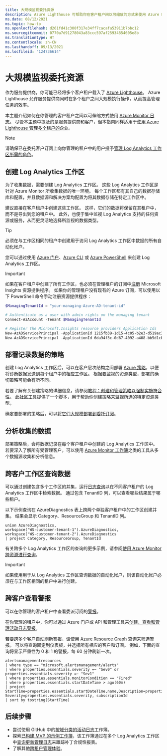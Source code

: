 ```yaml
---
title: 大规模监视委托资源
description: Azure Lighthouse 可帮助你在客户租户间以可缩放的方式来使用 Azure Monitor 日志。
ms.date: 08/12/2021
ms.topic: how-to
ms.openlocfilehash: d261fd41c300f317e34ff7cacafa53911b7bbc12
ms.sourcegitcommit: 0770a7d91278043a83ccc597af25934854605e8b
ms.translationtype: HT
ms.contentlocale: zh-CN
ms.lasthandoff: 09/13/2021
ms.locfileid: "124736614"
---
```

# <a name="monitor-delegated-resources-at-scale"></a>大规模监视委托资源

作为服务提供商，你可能已经将多个客户租户载入了 [Azure Lighthouse](../overview.md)。 Azure Lighthouse 允许服务提供商同时在多个租户之间大规模执行操作，从而提高管理任务的效率。

本主题介绍如何在你管理的客户租户之间以可伸缩方式使用 [Azure Monitor 日志](../../azure-monitor/logs/data-platform-logs.md)。 尽管本主题中提及的是服务提供商和客户，但本指南同样适用于[使用 Azure Lighthouse 管理多个租户的企业](../concepts/enterprise.md)。

> [!NOTE]
> 请确保已在委托客户订阅上向你管理的租户中的用户授予[管理 Log Analytics 工作区所需的角色](../../azure-monitor/logs/manage-access.md#manage-access-using-azure-permissions)。

## <a name="create-log-analytics-workspaces"></a>创建 Log Analytics 工作区

为了收集数据，需要创建 Log Analytics 工作区。 这些 Log Analytics 工作区是针对 Azure Monitor 所收集数据的唯一环境。 每个工作区都有其自己的数据存储库和配置，并且数据源和解决方案均配置为将其数据存储在特定工作区中。

建议直接在客户租户中创建这些工作区。 这样，它们的数据将保留在其租户中，而不是导出到您的租户中。 此外，也便于集中监视 Log Analytics 支持的任何资源或服务，从而更灵活地选择所监视的数据类型。

> [!TIP]
> 必须在与工作区相同的租户中创建用于访问 Log Analytics 工作区中数据的所有自动化帐户。

您可以通过使用 [Azure 门户](../../azure-monitor/logs/quick-create-workspace.md)、[Azure CLI](../../azure-monitor/logs/resource-manager-workspace.md) 或 [Azure PowerShell](../../azure-monitor/logs/powershell-workspace-configuration.md) 来创建 Log Analytics 工作区。

> [!IMPORTANT]
> 如果在客户租户中创建了所有工作区，也必须在管理租户的订阅中[注册](../../azure-resource-manager/management/resource-providers-and-types.md#register-resource-provider) Microsoft Insights 资源提供程序。 如果你的管理租户没有现有的 Azure 订阅，可以使用以下 PowerShell 命令手动注册资源提供程序：
>
> ```powershell
> $ManagingTenantId = "your-managing-Azure-AD-tenant-id"
> 
> # Authenticate as a user with admin rights on the managing tenant
> Connect-AzAccount -Tenant $ManagingTenantId
> 
> # Register the Microsoft.Insights resource providers Application Ids
> New-AzADServicePrincipal -ApplicationId 1215fb39-1d15-4c05-b2e3-d519ac3feab4
> New-AzADServicePrincipal -ApplicationId 6da94f3c-0d67-4092-a408-bb5d1cb08d2d 
> ```

## <a name="deploy-policies-that-log-data"></a>部署记录数据的策略

创建 Log Analytics 工作区后，可以在客户层次结构之间部署 [Azure 策略](../../governance/policy/index.yml)，以便将诊断数据发送到每个租户中的相应工作区。 根据要监视的资源类型，部署的确切策略可能会有所不同。

若要了解有关创建策略的详细信息，请参阅[教程：创建和管理策略以强制实施符合性](../../governance/policy/tutorials/create-and-manage.md)。 此[社区工具](https://github.com/Azure/Azure-Lighthouse-samples/tree/master/tools/azure-diagnostics-policy-generator)提供了一个脚本，用于帮助你创建策略来监视所选的特定资源类型。

确定要部署的策略后，可以[将它们大规模部署到委托订阅](policy-at-scale.md)。

## <a name="analyze-the-gathered-data"></a>分析收集的数据

部署策略后，会将数据记录在每个客户租户中创建的 Log Analytics 工作区中。 若要深入了解所有受管理客户，可以使用 [Azure Monitor 工作簿](../../azure-monitor/visualize/workbooks-overview.md)之类的工具从多个数据源收集和分析信息。

## <a name="query-data-across-customer-workspaces"></a>跨客户工作区查询数据

可以通过创建包含多个工作区的并集，运行[日志查询](../../azure-monitor/logs/log-query-overview.md)以在不同客户租户的 Log Analytics 工作区中检索数据。 通过包含 TenantID 列，可以查看哪些结果属于哪些租户。

以下示例查询在 AzureDiagnostics 表上跨两个单独客户租户中的工作区创建并集。 结果会显示 Category、ResourceGroup 和 TenantID 列。

``` Kusto
union AzureDiagnostics,
workspace("WS-customer-tenant-1").AzureDiagnostics,
workspace("WS-customer-tenant-2").AzureDiagnostics
| project Category, ResourceGroup, TenantId
```

有关跨多个 Log Analytics 工作区的查询的更多示例，请参阅[使用 Azure Monitor 跨资源进行查询](../../azure-monitor/logs/cross-workspace-query.md)。

> [!IMPORTANT]
> 如果使用用于从 Log Analytics 工作区查询数据的自动化帐户，则该自动化帐户必须在与工作区相同的租户中进行创建。

## <a name="view-alerts-across-customers"></a>跨客户查看警报

可以在你管理的客户租户中查看委派订阅的[警报](../../azure-monitor/alerts/alerts-overview.md)。

在你管理的租户中，你可以通过 Azure 门户或 API 和管理工具来[创建、查看和管理活动日志警报](../../azure-monitor/alerts/alerts-activity-log.md)。

若要跨多个客户自动刷新警报，请使用 [Azure Resource Graph](../../governance/resource-graph/overview.md) 查询来筛选警报。 可以将查询固定到仪表板，并选择所有相应的客户和订阅。 例如，下面的查询将显示严重性为 0 和 1 的警报，每 60 分钟刷新一次。

```kusto
alertsmanagementresources
| where type == "microsoft.alertsmanagement/alerts"
| where properties.essentials.severity =~ "Sev0" or properties.essentials.severity =~ "Sev1"
| where properties.essentials.monitorCondition == "Fired"
| where properties.essentials.startDateTime > ago(60m)
| project StartTime=properties.essentials.startDateTime,name,Description=properties.essentials.description, Severity=properties.essentials.severity, subscriptionId
| sort by tostring(StartTime)
```

## <a name="next-steps"></a>后续步骤

- 尝试使用 GitHub 中的[按域分类的活动日志](https://github.com/Azure/Azure-Lighthouse-samples/tree/master/templates/workbook-activitylogs-by-domain)工作簿。
- 探索[已构建 MVP 的示例工作簿](https://github.com/scautomation/Azure-Automation-Update-Management-Workbooks)，该工作簿通过在多个 Log Analytics 工作区中[查询更新管理日志](../../automation/update-management/query-logs.md)来跟踪补丁合规性报表。
- 了解其他[跨租户管理体验](../concepts/cross-tenant-management-experience.md)。